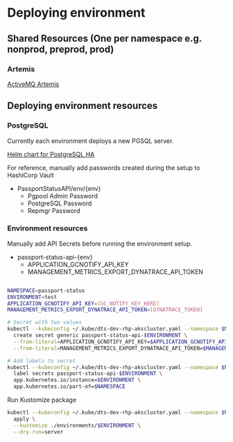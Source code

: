 # Deploying environment

## Shared Resources (One per namespace e.g. nonprod, preprod, prod)

### Artemis

[ActiveMQ Artemis](./artemis/README.md)

## Deploying environment resources

### PostgreSQL

Currently each environment deploys a new PGSQL server.

[Helm chart for PostgreSQL HA](./base/postgresql-ha/README.md)

For reference, manually add passwords created during the setup to HashiCorp Vault

- PassportStatusAPI/env/{env}
  - Pgpool Admin Password
  - PostgreSQL Password
  - Repmgr Password

### Environment resources

Manually add API Secrets before running the environment setup.

- passport-status-api-{env}
  - APPLICATION_GCNOTIFY_API_KEY
  - MANAGEMENT_METRICS_EXPORT_DYNATRACE_API_TOKEN

``` sh

NAMESPACE=passport-status
ENVIRONMENT=test
APPLICATION_GCNOTIFY_API_KEY=[GC_NOTIFY_KEY_HERE]
MANAGEMENT_METRICS_EXPORT_DYNATRACE_API_TOKEN=[DYNATRACE_TOKEN]

# Secret with two values
kubectl --kubeconfig ~/.kube/dts-dev-rhp-akscluster.yaml --namespace $NAMESPACE \
  create secret generic passport-status-api-$ENVIRONMENT \
  --from-literal=APPLICATION_GCNOTIFY_API_KEY=$APPLICATION_GCNOTIFY_API_KEY \
  --from-literal=MANAGEMENT_METRICS_EXPORT_DYNATRACE_API_TOKEN=$MANAGEMENT_METRICS_EXPORT_DYNATRACE_API_TOKEN \

# Add labels to secret
kubectl --kubeconfig ~/.kube/dts-dev-rhp-akscluster.yaml --namespace $NAMESPACE \
  label secrets passport-status-api-$ENVIRONMENT \
  app.kubernetes.io/instance=$ENVIRONMENT \
  app.kubernetes.io/part-of=$NAMESPACE

```

Run Kustomize package

``` sh
kubectl --kubeconfig ~/.kube/dts-dev-rhp-akscluster.yaml --namespace $NAMESPACE \
  apply \
  --kustomize ./environments/$ENVIRONMENT \
  --dry-run=server

```
